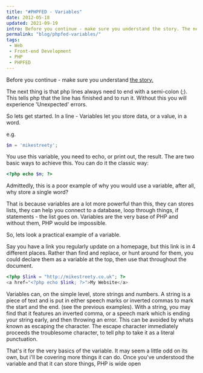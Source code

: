 ```yaml
---
title: "#PHPFED - Variables"
date: 2012-05-18
updated: 2021-09-19
intro: Before you continue - make sure you understand the story. The next thing is that php lines always need to end with a semi-colon (;). This tells php that the line ...
permalink: "blog/phpfed-variables/"
tags:
 - Web
 - Front-end Development
 - PHP
 - PHPFED
---
```


Before you continue - make sure you understand [the story.](/blog/php-for-front-end-devs-the-story "PHP for Front-End Devs: The Story")

The next thing is that php lines always need to end with a semi-colon (;). This tells php that the line has finished and to run it. Without this you will experience 'Unexpected' errors.

So lets get started. In a line - Variables let you store data, or a value, in a word.

e.g.

```php
$m = 'mikestreety';
```

You use this variable, you need to echo, or print out, the result. The are two basic ways to achieve this. You can do it the classic way:

```php
<?php echo $m; ?>
```

Admittedly, this is a poor example of why you would use a variable, after all, why store a single word?

That is because variables are a lot more powerful than this, they can stores lists, they can help you connect to a database, loop through things, if statements - the list goes on. Variables are the very base of PHP and without them, PHP would be impossible.

So, lets look a practical example of a variable.

Say you have a link you regularly update on a homepage, but this link is in 4 different places. Rather than find and replace, or hunt around for them, you could declare them as a variable at the top, then use that throughout the document.

```php
<?php $link = "http://mikestreety.co.uk"; ?>
<a href="<?php echo $link; ?>">My Website</a>
```

Variables can, on the simple level, store strings and numbers. A string is a piece of text and is put in either speech marks or inverted commas to mark the start and the end. (see the previous examples). With a string, you may find that it features an inverted comma, or a speech mark which is ending your string early, and then throwing an error. This can be avoided by whats known as escaping the character. The escape character immediately proceeds the troublesome character, to tell php to take it as a literal punctuation.

That's it for the very basics of the variable. It may seem a little odd on its own, but i'll be covering more things it can do. Once you've understood the variable and that it can store things, PHP is wide open
